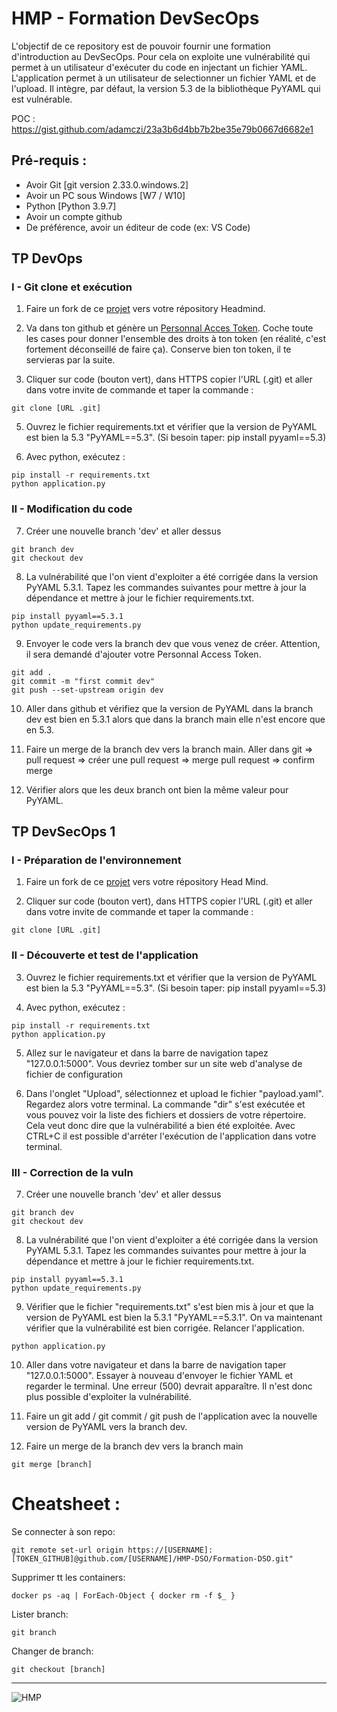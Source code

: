 # HMP - Formation DevSecOps

L'objectif de ce repository est de pouvoir fournir une formation d'introduction au DevSecOps. Pour cela on exploite une vulnérabilité qui permet à un utilisateur d'exécuter du code en injectant un fichier YAML.
L'application permet à un utilisateur de selectionner un fichier YAML et de l'upload. Il intègre, par défaut, la version 5.3 de la bibliothèque PyYAML qui est vulnérable. 

POC : https://gist.github.com/adamczi/23a3b6d4bb7b2be35e79b0667d6682e1

## Pré-requis :
- Avoir Git [git version 2.33.0.windows.2]
- Avoir un PC sous Windows [W7 / W10]
- Python [Python 3.9.7]
- Avoir un compte github
- De préférence, avoir un éditeur de code (ex: VS Code)

## TP DevOps

### I - Git clone et exécution

1) Faire un fork de ce [projet](https://github.com/HMP-DSO/Formation-DSO) vers votre répository Headmind.

2) Va dans ton github et génère un [Personnal Acces Token](https://github.com/settings/tokens). Coche toute les cases pour donner l'ensemble des droits à ton token (en réalité, c'est fortement déconseillé de faire ça). Conserve bien ton token, il te servieras par la suite.

3) Cliquer sur code (bouton vert), dans HTTPS copier l'URL (.git) et aller dans votre invite de commande et taper la commande :
```
git clone [URL .git]
```

5) Ouvrez le fichier requirements.txt et vérifier que la version de PyYAML est bien la 5.3 "PyYAML==5.3". (Si besoin taper: pip install pyyaml==5.3)

6) Avec python, exécutez :
```
pip install -r requirements.txt
python application.py
```

### II - Modification du code

7) Créer une nouvelle branch 'dev' et aller dessus
```
git branch dev
git checkout dev
```

8) La vulnérabilité que l'on vient d'exploiter a été corrigée dans la version PyYAML 5.3.1.
Tapez les commandes suivantes pour mettre à jour la dépendance et mettre à jour le fichier requirements.txt. 
```
pip install pyyaml==5.3.1
python update_requirements.py
```

9) Envoyer le code vers la branch dev que vous venez de créer. Attention, il sera demandé d'ajouter votre Personnal Access Token.
```
git add .
git commit -m "first commit dev"
git push --set-upstream origin dev
```


10) Aller dans github et vérifiez que la version de PyYAML dans la branch dev est bien en 5.3.1 alors que dans la branch main elle n'est encore que en 5.3.

11) Faire un merge de la branch dev vers la branch main. 
Aller dans git => pull request => créer une pull request => merge pull request => confirm merge

12) Vérifier alors que les deux branch ont bien la même valeur pour PyYAML.

## TP DevSecOps 1

### I - Préparation de l'environnement
1) Faire un fork de ce [projet](https://github.com/HMP-DSO/Formation-DSO) vers votre répository Head Mind.

2) Cliquer sur code (bouton vert), dans HTTPS copier l'URL (.git) et aller dans votre invite de commande et taper la commande :
```
git clone [URL .git]
```

### II - Découverte et test de l'application

3) Ouvrez le fichier requirements.txt et vérifier que la version de PyYAML est bien la 5.3 "PyYAML==5.3". (Si besoin taper: pip install pyyaml==5.3)

4) Avec python, exécutez :
```
pip install -r requirements.txt
python application.py
```

5) Allez sur le navigateur et dans la barre de navigation tapez "127.0.0.1:5000". Vous devriez tomber sur un site web d'analyse de fichier de configuration 

6) Dans l'onglet "Upload", sélectionnez et upload le fichier "payload.yaml". Regardez alors votre terminal. La commande "dir" s'est exécutée et vous pouvez voir la liste des fichiers et dossiers de votre répertoire. Cela veut donc dire que la vulnérabilité a bien été exploitée.
Avec CTRL+C il est possible d'arréter l'exécution de l'application dans votre terminal. 

### III - Correction de la vuln

7) Créer une nouvelle branch 'dev' et aller dessus
```
git branch dev
git checkout dev
```

8) La vulnérabilité que l'on vient d'exploiter a été corrigée dans la version PyYAML 5.3.1.
Tapez les commandes suivantes pour mettre à jour la dépendance et mettre à jour le fichier requirements.txt. 
```
pip install pyyaml==5.3.1
python update_requirements.py
```

9) Vérifier que le fichier "requirements.txt" s'est bien mis à jour et que la version de PyYAML est bien la 5.3.1 "PyYAML==5.3.1". On va maintenant vérifier que la vulnérabilité est bien corrigée. Relancer l'application.
```
python application.py
```

10) Aller dans votre navigateur et dans la barre de navigation taper "127.0.0.1:5000". Essayer à nouveau d'envoyer le fichier YAML et regarder le terminal. Une erreur (500) devrait apparaître. Il n'est donc plus possible d'exploiter la vulnérabilité.

11) Faire un git add / git commit / git push de l'application avec la nouvelle version de PyYAML vers la branch dev.

12) Faire un merge de la branch dev vers la branch main
```
git merge [branch]
```
# Cheatsheet :
Se connecter à son repo:
```
git remote set-url origin https://[USERNAME]:[TOKEN_GITHUB]@github.com/[USERNAME]/HMP-DSO/Formation-DSO.git"
```
Supprimer tt les containers:
```
docker ps -aq | ForEach-Object { docker rm -f $_ }
```
Lister branch:
```
git branch
``` 
Changer de branch:
```
git checkout [branch]
```
   
____________________________________________________________________________________________________________
   ![HMP](https://github.com/user-attachments/assets/e7576c9a-c7bd-4150-aba2-9adee745a976)


